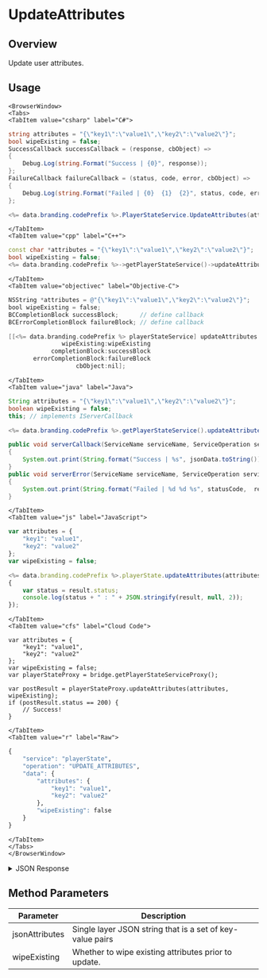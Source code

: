 # UpdateAttributes
## Overview
Update user attributes.

<PartialServop service_name="playerState" operation_name="UPDATE_ATTRIBUTES" />

## Usage

```mdx-code-block
<BrowserWindow>
<Tabs>
<TabItem value="csharp" label="C#">
```

```csharp
string attributes = "{\"key1\":\"value1\",\"key2\":\"value2\"}";
bool wipeExisting = false;
SuccessCallback successCallback = (response, cbObject) =>
{
    Debug.Log(string.Format("Success | {0}", response));
};
FailureCallback failureCallback = (status, code, error, cbObject) =>
{
    Debug.Log(string.Format("Failed | {0}  {1}  {2}", status, code, error));
};

<%= data.branding.codePrefix %>.PlayerStateService.UpdateAttributes(attributes, wipeExisting, successCallback, failureCallback);
```

```mdx-code-block
</TabItem>
<TabItem value="cpp" label="C++">
```

```cpp
const char *attributes = "{\"key1\":\"value1\",\"key2\":\"value2\"}";
bool wipeExisting = false;
<%= data.branding.codePrefix %>->getPlayerStateService()->updateAttributes(attributes, wipeExisting, this);
```

```mdx-code-block
</TabItem>
<TabItem value="objectivec" label="Objective-C">
```

```objectivec
NSString *attributes = @"{\"key1\":\"value1\",\"key2\":\"value2\"}";
bool wipeExisting = false;
BCCompletionBlock successBlock;      // define callback
BCErrorCompletionBlock failureBlock; // define callback

[[<%= data.branding.codePrefix %> playerStateService] updateAttributes:attributes
               wipeExisting:wipeExisting
            completionBlock:successBlock
       errorCompletionBlock:failureBlock
                   cbObject:nil];
```

```mdx-code-block
</TabItem>
<TabItem value="java" label="Java">
```

```java
String attributes = "{\"key1\":\"value1\",\"key2\":\"value2\"}";
boolean wipeExisting = false;
this; // implements IServerCallback

<%= data.branding.codePrefix %>.getPlayerStateService().updateAttributes(attributes, wipeExisting, this);

public void serverCallback(ServiceName serviceName, ServiceOperation serviceOperation, JSONObject jsonData)
{
    System.out.print(String.format("Success | %s", jsonData.toString()));
}
public void serverError(ServiceName serviceName, ServiceOperation serviceOperation, int statusCode, int reasonCode, String jsonError)
{
    System.out.print(String.format("Failed | %d %d %s", statusCode,  reasonCode, jsonError.toString()));
}
```

```mdx-code-block
</TabItem>
<TabItem value="js" label="JavaScript">
```

```javascript
var attributes = {
    "key1": "value1",
    "key2": "value2"
};
var wipeExisting = false;

<%= data.branding.codePrefix %>.playerState.updateAttributes(attributes, wipeExisting, result =>
{
	var status = result.status;
	console.log(status + " : " + JSON.stringify(result, null, 2));
});
```

```mdx-code-block
</TabItem>
<TabItem value="cfs" label="Cloud Code">
```

```cfscript
var attributes = {
    "key1": "value1",
    "key2": "value2"
};
var wipeExisting = false;
var playerStateProxy = bridge.getPlayerStateServiceProxy();

var postResult = playerStateProxy.updateAttributes(attributes, wipeExisting);
if (postResult.status == 200) {
    // Success!
}
```

```mdx-code-block
</TabItem>
<TabItem value="r" label="Raw">
```

```r
{
	"service": "playerState",
	"operation": "UPDATE_ATTRIBUTES",
	"data": {
		"attributes": {
			"key1": "value1",
			"key2": "value2"
		},
		"wipeExisting": false
	}
}
```

```mdx-code-block
</TabItem>
</Tabs>
</BrowserWindow>
```

<details>
<summary>JSON Response</summary>

```json
{
    "status" : 200,
    "data" : null
}
```
</details>

## Method Parameters
Parameter | Description
--------- | -----------
jsonAttributes | Single layer JSON string that is a set of key-value pairs
wipeExisting | Whether to wipe existing attributes prior to update.


